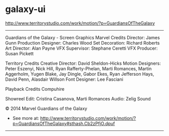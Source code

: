 galaxy-ui
=========

http://www.territorystudio.com/work/motion/?p=GuardiansOfTheGalaxy

------
Guardians of the Galaxy - Screen Graphics
Marvel Credits
Director: James Gunn
Production Designer: Charles Wood
Set Decoration: Richard Roberts
Art Director: Alan Payne
VFX Supervisor: Stephane Ceretti
VFX Producer: Susan Pickett

Territory Credits 
Creative Director: David Sheldon-Hicks
Motion Designers: Peter Eszenyi, Nick Hill, Ryan Rafferty-Phelan, Marti Romances, Martin Aggerholm, Yugen Blake, Jay Dingle, Gabor Ekes, Ryan Jefferson Hays, David Penn, Alasdair Willson
Font Designer: Lee Fasciani

Playback Credits
Compuhire

Showreel
Edit: Cristina Casanova, Marti Romances
Audio: Zelig Sound

© 2014 Marvel Guardians of the Galaxy

- See more at: http://www.territorystudio.com/work/motion/?p=GuardiansOfTheGalaxy#sthash.Cb2zPfjO.dpuf

------
